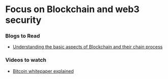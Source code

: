 # Focus on Blockchain and web3 security 

### Blogs to Read

- [ Understanding the basic aspects of Blockchain and their chain process ](https://www.euromoney.com/learning/blockchain-explained/what-is-blockchain)

### Videos to watch

- [ Bitcoin whitepaper explained ](https://youtu.be/Dpqtav3oT4k)
